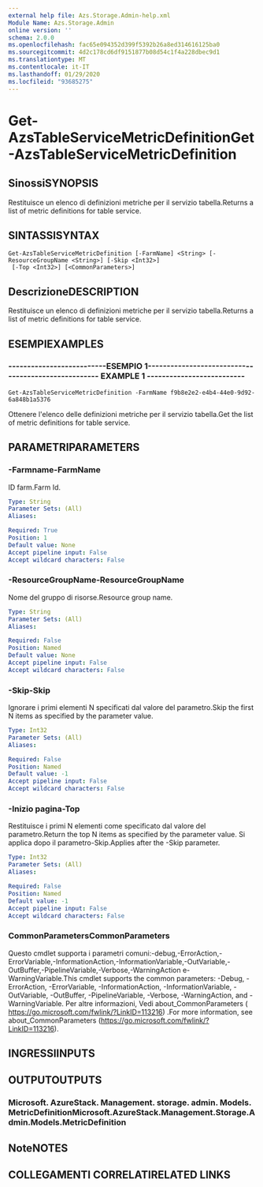 ```yaml
---
external help file: Azs.Storage.Admin-help.xml
Module Name: Azs.Storage.Admin
online version: ''
schema: 2.0.0
ms.openlocfilehash: fac65e094352d399f5392b26a8ed314616125ba0
ms.sourcegitcommit: 4d2c178cd6df9151877b08d54c1f4a228dbec9d1
ms.translationtype: MT
ms.contentlocale: it-IT
ms.lasthandoff: 01/29/2020
ms.locfileid: "93685275"
---
```

# <span data-ttu-id="d1314-101">Get-AzsTableServiceMetricDefinition</span><span class="sxs-lookup"><span data-stu-id="d1314-101">Get-AzsTableServiceMetricDefinition</span></span>

## <span data-ttu-id="d1314-102">Sinossi</span><span class="sxs-lookup"><span data-stu-id="d1314-102">SYNOPSIS</span></span>
<span data-ttu-id="d1314-103">Restituisce un elenco di definizioni metriche per il servizio tabella.</span><span class="sxs-lookup"><span data-stu-id="d1314-103">Returns a list of metric definitions for table service.</span></span>

## <span data-ttu-id="d1314-104">SINTASSI</span><span class="sxs-lookup"><span data-stu-id="d1314-104">SYNTAX</span></span>

```
Get-AzsTableServiceMetricDefinition [-FarmName] <String> [-ResourceGroupName <String>] [-Skip <Int32>]
 [-Top <Int32>] [<CommonParameters>]
```

## <span data-ttu-id="d1314-105">Descrizione</span><span class="sxs-lookup"><span data-stu-id="d1314-105">DESCRIPTION</span></span>
<span data-ttu-id="d1314-106">Restituisce un elenco di definizioni metriche per il servizio tabella.</span><span class="sxs-lookup"><span data-stu-id="d1314-106">Returns a list of metric definitions for table service.</span></span>

## <span data-ttu-id="d1314-107">ESEMPI</span><span class="sxs-lookup"><span data-stu-id="d1314-107">EXAMPLES</span></span>

### <span data-ttu-id="d1314-108">--------------------------ESEMPIO 1--------------------------</span><span class="sxs-lookup"><span data-stu-id="d1314-108">-------------------------- EXAMPLE 1 --------------------------</span></span>
```
Get-AzsTableServiceMetricDefinition -FarmName f9b8e2e2-e4b4-44e0-9d92-6a848b1a5376
```

<span data-ttu-id="d1314-109">Ottenere l'elenco delle definizioni metriche per il servizio tabella.</span><span class="sxs-lookup"><span data-stu-id="d1314-109">Get the list of metric definitions for table service.</span></span>

## <span data-ttu-id="d1314-110">PARAMETRI</span><span class="sxs-lookup"><span data-stu-id="d1314-110">PARAMETERS</span></span>

### <span data-ttu-id="d1314-111">-Farmname</span><span class="sxs-lookup"><span data-stu-id="d1314-111">-FarmName</span></span>
<span data-ttu-id="d1314-112">ID farm.</span><span class="sxs-lookup"><span data-stu-id="d1314-112">Farm Id.</span></span>

```yaml
Type: String
Parameter Sets: (All)
Aliases: 

Required: True
Position: 1
Default value: None
Accept pipeline input: False
Accept wildcard characters: False
```

### <span data-ttu-id="d1314-113">-ResourceGroupName</span><span class="sxs-lookup"><span data-stu-id="d1314-113">-ResourceGroupName</span></span>
<span data-ttu-id="d1314-114">Nome del gruppo di risorse.</span><span class="sxs-lookup"><span data-stu-id="d1314-114">Resource group name.</span></span>

```yaml
Type: String
Parameter Sets: (All)
Aliases: 

Required: False
Position: Named
Default value: None
Accept pipeline input: False
Accept wildcard characters: False
```

### <span data-ttu-id="d1314-115">-Skip</span><span class="sxs-lookup"><span data-stu-id="d1314-115">-Skip</span></span>
<span data-ttu-id="d1314-116">Ignorare i primi elementi N specificati dal valore del parametro.</span><span class="sxs-lookup"><span data-stu-id="d1314-116">Skip the first N items as specified by the parameter value.</span></span>

```yaml
Type: Int32
Parameter Sets: (All)
Aliases: 

Required: False
Position: Named
Default value: -1
Accept pipeline input: False
Accept wildcard characters: False
```

### <span data-ttu-id="d1314-117">-Inizio pagina</span><span class="sxs-lookup"><span data-stu-id="d1314-117">-Top</span></span>
<span data-ttu-id="d1314-118">Restituisce i primi N elementi come specificato dal valore del parametro.</span><span class="sxs-lookup"><span data-stu-id="d1314-118">Return the top N items as specified by the parameter value.</span></span>
<span data-ttu-id="d1314-119">Si applica dopo il parametro-Skip.</span><span class="sxs-lookup"><span data-stu-id="d1314-119">Applies after the -Skip parameter.</span></span>

```yaml
Type: Int32
Parameter Sets: (All)
Aliases: 

Required: False
Position: Named
Default value: -1
Accept pipeline input: False
Accept wildcard characters: False
```

### <span data-ttu-id="d1314-120">CommonParameters</span><span class="sxs-lookup"><span data-stu-id="d1314-120">CommonParameters</span></span>
<span data-ttu-id="d1314-121">Questo cmdlet supporta i parametri comuni:-debug,-ErrorAction,-ErrorVariable,-InformationAction,-InformationVariable,-OutVariable,-OutBuffer,-PipelineVariable,-Verbose,-WarningAction e-WarningVariable.</span><span class="sxs-lookup"><span data-stu-id="d1314-121">This cmdlet supports the common parameters: -Debug, -ErrorAction, -ErrorVariable, -InformationAction, -InformationVariable, -OutVariable, -OutBuffer, -PipelineVariable, -Verbose, -WarningAction, and -WarningVariable.</span></span> <span data-ttu-id="d1314-122">Per altre informazioni, Vedi about_CommonParameters ( https://go.microsoft.com/fwlink/?LinkID=113216) .</span><span class="sxs-lookup"><span data-stu-id="d1314-122">For more information, see about_CommonParameters (https://go.microsoft.com/fwlink/?LinkID=113216).</span></span>

## <span data-ttu-id="d1314-123">INGRESSI</span><span class="sxs-lookup"><span data-stu-id="d1314-123">INPUTS</span></span>

## <span data-ttu-id="d1314-124">OUTPUT</span><span class="sxs-lookup"><span data-stu-id="d1314-124">OUTPUTS</span></span>

### <span data-ttu-id="d1314-125">Microsoft. AzureStack. Management. storage. admin. Models. MetricDefinition</span><span class="sxs-lookup"><span data-stu-id="d1314-125">Microsoft.AzureStack.Management.Storage.Admin.Models.MetricDefinition</span></span>

## <span data-ttu-id="d1314-126">Note</span><span class="sxs-lookup"><span data-stu-id="d1314-126">NOTES</span></span>

## <span data-ttu-id="d1314-127">COLLEGAMENTI CORRELATI</span><span class="sxs-lookup"><span data-stu-id="d1314-127">RELATED LINKS</span></span>

